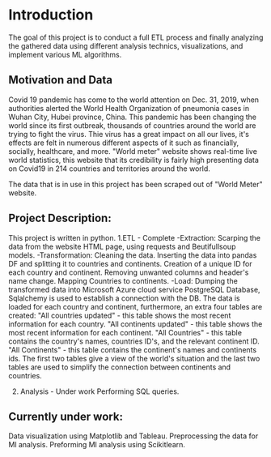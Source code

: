 # Introduction
The goal of this project is to conduct a full ETL process and finally analyzing the gathered data using different analysis technics, visualizations, and implement various ML algorithms.

##  Motivation and Data
Covid 19 pandemic has come to the world attention on Dec. 31, 2019, when authorities alerted the World Health Organization of pneumonia cases in Wuhan City, Hubei province, China. This pandemic has been changing the world since its first outbreak, thousands of countries around the world are trying to fight the virus. Thie virus has a great impact on all our lives, it's effects are felt in numerous different aspects of it such as financially, socially, healthcare, and more.
"World meter" website shows real-time live world statistics, this website that its credibility is fairly high presenting data on Covid19 in 214 countries and territories around the world.

The data that is in use in this project has been scraped out of "World Meter" website.

## Project Description:
This project is written in python. 
1.ETL - Complete
-Extraction:
Scarping the data from the website HTML page, using requests and Beutifullsoup models.
-Transformation:
Cleaning the data.
Inserting the data into pandas DF and splitting it to countries and continents.
Creation of a unique ID for each country and continent.
Removing unwanted columns and header's name change.
Mapping Countries to continents. 
-Load:
Dumping the transformed data into Microsoft Azure cloud service PostgreSQL Database, Sqlalchemy is used to establish a connection with the DB.
The data is loaded for each country and continent, furthermore, an extra four tables are created:
"All countries updated" - this table shows the most recent information for each country.
"All continents updated" - this table shows the most recent information for each continent.
"All Countries" - this table contains the country's names, countries ID's, and the relevant continent ID.
"All Continents" - this table contains the continent's names and continents ids.
The first two tables give a view of the world's situation and the last two tables are used to simplify the connection between continents and countries.


2. Analysis - Under work
Performing SQL queries.

## Currently under work:
Data visualization using Matplotlib and Tableau.
Preprocessing the data for Ml analysis.
Preforming Ml analysis using Scikitlearn.  




